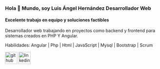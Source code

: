 ### Hola 👋 Mundo, soy Luis Ángel Hernández Desarrollador Web
#### Excelente trabajo en equipo y soluciones factibles

Desarrollador web trabajando en proyectos como backend y frontend para sistemas creados en PHP Y Angular.




Habilidades: Angular | Php | Html | JavaScript | Mysql | Bootstrap | Scrum


[<img src='https://cdn.jsdelivr.net/npm/simple-icons@3.0.1/icons/github.svg' alt='github' height='40'>](https://github.com/https://github.com/LuisAngelHS)  [<img src='https://cdn.jsdelivr.net/npm/simple-icons@3.0.1/icons/linkedin.svg' alt='linkedin' height='40'>](https://www.linkedin.com/in/https://www.linkedin.com/in/luis-angel-hernandez-web-developer//)  

